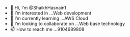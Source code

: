 - 👋 Hi, I’m @ShaikhHasnain1
- 👀 I’m interested in ...Web development 
- 🌱 I’m currently learning ...AWS Cloud 
- 💞️ I’m looking to collaborate on ...Web base technology 
- 📫 How to reach me ...9104689808

<!---
ShaikhHasnain1/ShaikhHasnain1 is a ✨ special ✨ repository because its `README.md` (this file) appears on your GitHub profile.
You can click the Preview link to take a look at your changes.
--->
